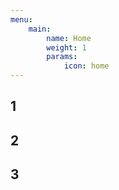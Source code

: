 ```yaml
---
menu:
    main:
        name: Home
        weight: 1
        params:
            icon: home
---
```

## 1
## 2
## 3
